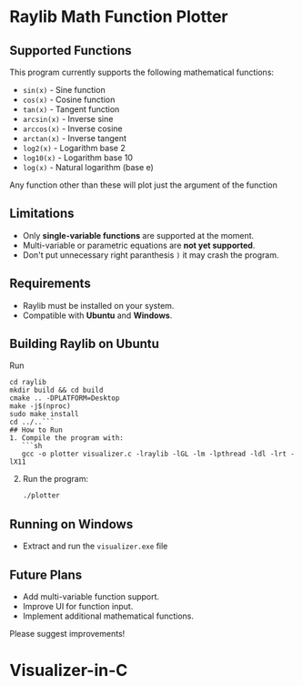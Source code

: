 # Raylib Math Function Plotter

## Supported Functions
This program currently supports the following mathematical functions:

- `sin(x)`  - Sine function
- `cos(x)`  - Cosine function
- `tan(x)`  - Tangent function
- `arcsin(x)` - Inverse sine
- `arccos(x)` - Inverse cosine
- `arctan(x)` - Inverse tangent
- `log2(x)` - Logarithm base 2
- `log10(x)` - Logarithm base 10
- `log(x)` - Natural logarithm (base e)

Any function other than these will plot just the argument of the function

## Limitations
- Only **single-variable functions** are supported at the moment.
- Multi-variable or parametric equations are **not yet supported**.
- Don't put unnecessary right paranthesis `)` it may crash the program.

## Requirements
- Raylib must be installed on your system.
- Compatible with **Ubuntu** and **Windows**.

## Building Raylib on Ubuntu
Run
```git clone https://github.com/raysan5/raylib.git
cd raylib
mkdir build && cd build
cmake .. -DPLATFORM=Desktop
make -j$(nproc)
sudo make install
cd ../..```
## How to Run
1. Compile the program with:
   ```sh
   gcc -o plotter visualizer.c -lraylib -lGL -lm -lpthread -ldl -lrt -lX11
   ```
2. Run the program:
   ```sh
   ./plotter
   ```
## Running on Windows
- Extract and run the `visualizer.exe` file   

## Future Plans
- Add multi-variable function support.
- Improve UI for function input.
- Implement additional mathematical functions.

Please suggest improvements!

# Visualizer-in-C
